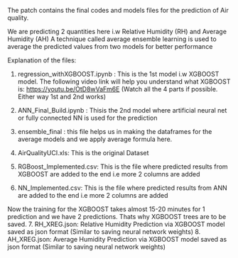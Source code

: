 The patch contains the final codes and models files for the prediction of Air quality.

We are predicting 2 quantities here i.w Relative Humidity (RH) and Average Humidity (AH)
A technique called average ensemble learning is used to average the predicted values from two models for better performance

Explanation of the files:

1. regression_withXGBOOST.ipynb : This is the 1st model i.w XGBOOST model. The following video link will help you understand what XGBOOST is:
https://youtu.be/OtD8wVaFm6E  (Watch all the 4 parts if possible. Either way 1st and 2nd works)
2. ANN_Final_Build.ipynb : Thisis the 2nd model where artificial neural net or fully connected NN is used for the prediction
3. ensemble_final : this file helps us in making the dataframes for the average models and we apply average formula here.

4. AirQualityUCI.xls: This is the original Dataset
5. RGBoost_Implemented.csv: This is the file where predicted results from XGBOOST are added to the end i.e more 2 columns are added
6. NN_Implemented.csv: This is the file where predicted results from ANN are added to the end i.e more 2 columns are added

Now the training for the XGBOOST takes almost 15-20 minutes for 1 prediction and we have 2 predictions. Thats why XGBOOST trees are to be saved.
7. RH_XREG.json: Relative Humidity Prediction via XGBOOST model saved as json format (Similar to saving neural network weights)
8. AH_XREG.json: Average Humidity Prediction via XGBOOST model saved as json format (Similar to saving neural network weights)

